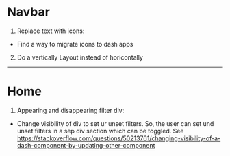 # Navbar
1) Replace text with icons:
- Find a way to migrate icons to dash apps

2) Do a vertically Layout instead of horicontally

***

# Home
1) Appearing and disappearing filter div:
- Change visibility of div to set ur unset filters. So, the user can set und unset filters in a sep div section which can be toggled. See https://stackoverflow.com/questions/50213761/changing-visibility-of-a-dash-component-by-updating-other-component